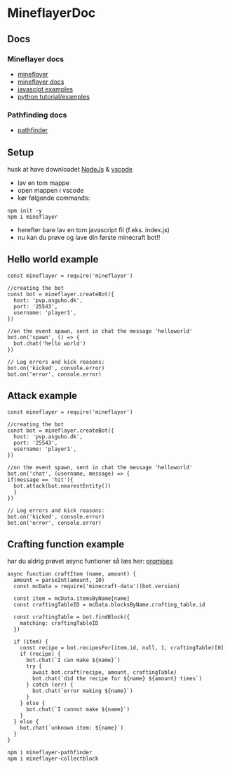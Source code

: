 # MineflayerDoc
## Docs
### Mineflayer docs
- [mineflayer](https://github.com/PrismarineJS/mineflayer)
- [mineflayer docs](https://github.com/PrismarineJS/mineflayer/blob/master/docs/api.md)
- [javascipt examples](https://github.com/PrismarineJS/mineflayer/tree/master/examples)
- [python tutorial/examples](https://github.com/PrismarineJS/mineflayer/tree/master/examples/python)
### Pathfinding docs
- [pathfinder](https://github.com/PrismarineJS/mineflayer-pathfinder)
## Setup
husk at have downloadet [NodeJs](https://nodejs.org/en/) & [vscode](https://code.visualstudio.com/)
- lav en tom mappe
- open mappen i vscode
- kør følgende commands:
```
npm init -y
npm i mineflayer
```
- herefter bare lav en tom javascript fil (f.eks. index.js)
- nu kan du prøve og lave din første minecraft bot!!
## Hello world example
```
const mineflayer = require('mineflayer')

//creating the bot
const bot = mineflayer.createBot({
  host: 'pvp.asguho.dk',
  port: '25543',
  username: 'player1',
})

//on the event spawn, sent in chat the message 'helloworld'
bot.on('spawn', () => {
  bot.chat('hello world')
})

// Log errors and kick reasons:
bot.on('kicked', console.error)
bot.on('error', console.error)
```
## Attack example
```
const mineflayer = require('mineflayer')

//creating the bot
const bot = mineflayer.createBot({
  host: 'pvp.asguho.dk',
  port: '25543',
  username: 'player1',
})

//on the event spawn, sent in chat the message 'helloworld'
bot.on('chat', (username, message) => {
if(message == 'hit'){
  bot.attack(bot.nearestEntity())
  }
})

// Log errors and kick reasons:
bot.on('kicked', console.error)
bot.on('error', console.error)
```
## Crafting function example
har du aldrig prøvet async funtioner så læs her: [promises](https://github.com/PrismarineJS/mineflayer/blob/master/docs/tutorial.md#promises)
```
async function craftItem (name, amount) {
  amount = parseInt(amount, 10)
  const mcData = require('minecraft-data')(bot.version)

  const item = mcData.itemsByName[name]
  const craftingTableID = mcData.blocksByName.crafting_table.id

  const craftingTable = bot.findBlock({
    matching: craftingTableID
  })

  if (item) {
    const recipe = bot.recipesFor(item.id, null, 1, craftingTable)[0]
    if (recipe) {
      bot.chat(`I can make ${name}`)
      try {
        await bot.craft(recipe, amount, craftingTable)
        bot.chat(`did the recipe for ${name} ${amount} times`)
      } catch (err) {
        bot.chat(`error making ${name}`)
      }
    } else {
      bot.chat(`I cannot make ${name}`)
    }
  } else {
    bot.chat(`unknown item: ${name}`)
  }
}
```

```
npm i mineflayer-pathfinder
npm i mineflayer-collectblock
```

